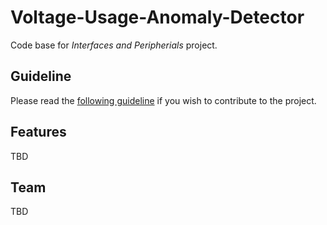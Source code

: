 # Voltage-Usage-Anomaly-Detector

Code base for *Interfaces and Peripherials* project.

## Guideline
Please read the [following guideline](guideline.md) if you wish to contribute to the project.

## Features
TBD

## Team
TBD